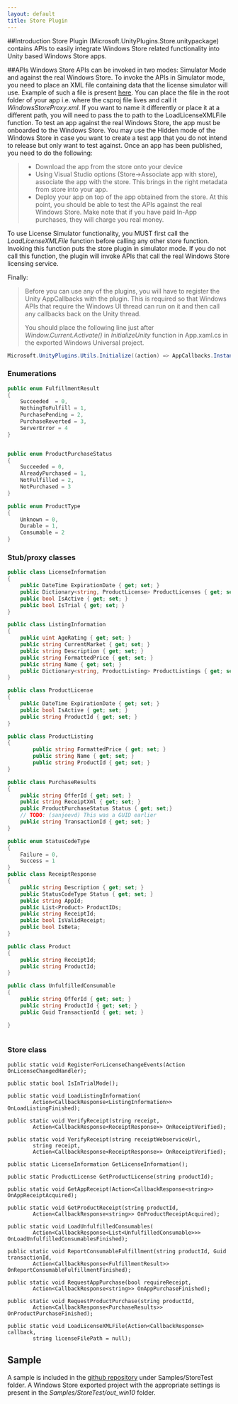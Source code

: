 ```yaml
---
layout: default
title: Store Plugin
---
```


##Introduction
Store Plugin (Microsoft.UnityPlugins.Store.unitypackage) contains APIs to easily integrate Windows Store related functionality into Unity based Windows Store apps.

##APIs
 Windows Store APIs can be invoked in two modes: Simulator Mode and against the real Windows Store. To invoke the APIs in Simulator mode, you need to place an XML file containing data that the license simulator will use. Example of such a file is present [here](https://github.com/Microsoft/unityplugins/blob/master/Samples/StoreTest/out_win10/StoreTest/WindowsStoreProxy.xml). You can place the file in the root folder of your app i.e. where the csproj file lives and call it *WindowsStoreProxy.xml*. If you want to name it differently or place it at a different path, you will need to pass the to path to the LoadLicenseXMLFile function. To test an app against the real Windows Store, the app must be onboarded to the Windows Store. You may use the Hidden mode of the Windows Store in case you want to create a test app that you do not intend to release but only want to test against. Once an app has been published, you need to do the following:

> * Download the app from the store onto your device
> * Using Visual Studio options (Store->Associate app with store), associate the app with the store. This brings in the right metadata from store into your app.
> * Deploy your app on top of the app obtained from the store. At this point, you should be able to test the APIs against the real Windows Store. Make note that if you have paid In-App purchases, they will charge you real money.

To use License Simulator functionality, you MUST first call the *LoadLicenseXMLFile* function before calling any other store function. Invoking this function puts the store plugin in simulator mode. If you do not call this function, the plugin will invoke APIs that call the real Windows Store licensing service.

Finally: 

>Before you can use any of the plugins, you will have to register the Unity AppCallbacks with the plugin. This is required so that Windows APIs that require the Windows UI thread can run on it and then call any callbacks back on the Unity thread.
>
>You should place the following line just after *Window.Current.Activate()* in *InitializeUnity* function in App.xaml.cs in the exported Windows Universal project.

```C#
Microsoft.UnityPlugins.Utils.Initialize((action) => AppCallbacks.Instance.InvokeOnAppThread(new AppCallbackItem(() => action()), false));
```

### Enumerations
```C#
public enum FulfillmentResult
{
    Succeeded  = 0,
    NothingToFulfill = 1,
    PurchasePending = 2,
    PurchaseReverted = 3,
    ServerError = 4
}


public enum ProductPurchaseStatus
{
    Succeeded = 0,
    AlreadyPurchased = 1,
    NotFulfilled = 2,
    NotPurchased = 3
}

public enum ProductType
{
    Unknown = 0,
    Durable = 1,
    Consumable = 2
}

```

### Stub/proxy classes
```C#
public class LicenseInformation
{
    public DateTime ExpirationDate { get; set; }
    public Dictionary<string, ProductLicense> ProductLicenses { get; set; }
    public bool IsActive { get; set; }
    public bool IsTrial { get; set; }
}

public class ListingInformation
{
    public uint AgeRating { get; set; }
    public string CurrentMarket { get; set; }
    public string Description { get; set; }
    public string FormattedPrice { get; set; }
    public string Name { get; set; }
    public Dictionary<string, ProductListing> ProductListings { get; set; }
}

public class ProductLicense
{
    public DateTime ExpirationDate { get; set; }
    public bool IsActive { get; set; }
    public string ProductId { get; set; }
}

public class ProductListing
{
        public string FormattedPrice { get; set; }
        public string Name { get; set; }
        public string ProductId { get; set; }
}	

public class PurchaseResults
{
    public string OfferId { get; set; }
    public string ReceiptXml { get; set; }
    public ProductPurchaseStatus Status { get; set;}
    // TODO: (sanjeevd) This was a GUID earlier
    public string TransactionId { get; set; }
}

public enum StatusCodeType
{
    Failure = 0,
    Success = 1
}
public class ReceiptResponse
{
    public string Description { get; set; }
    public StatusCodeType Status { get; set; }
    public string AppId;
    public List<Product> ProductIDs;
    public string ReceiptId;
    public bool IsValidReceipt;
    public bool IsBeta;
}

public class Product
{
    public string ReceiptId;
    public string ProductId;
}

public class UnfulfilledConsumable
{
    public string OfferId { get; set; }
    public string ProductId { get; set; }
    public Guid TransactionId { get; set; }

}
	
```

### Store class 

```
public static void RegisterForLicenseChangeEvents(Action OnLicenseChangedHandler);

public static bool IsInTrialMode();

public static void LoadListingInformation(
		Action<CallbackResponse<ListingInformation>> OnLoadListingFinished);

public static void VerifyReceipt(string receipt, 
		Action<CallbackResponse<ReceiptResponse>> OnReceiptVerified);

public static void VerifyReceipt(string receiptWebserviceUrl, 
		string receipt, 
		Action<CallbackResponse<ReceiptResponse>> OnReceiptVerified);

public static LicenseInformation GetLicenseInformation();

public static ProductLicense GetProductLicense(string productId);

public static void GetAppReceipt(Action<CallbackResponse<string>> OnAppReceiptAcquired);

public static void GetProductReceipt(string productId, 
		Action<CallbackResponse<string>> OnProductReceiptAcquired);

public static void LoadUnfulfilledConsumables(
		Action<CallbackResponse<List<UnfulfilledConsumable>>> OnLoadUnfulfilledConsumablesFinished);

public static void ReportConsumableFulfillment(string productId, Guid transactionId,
		Action<CallbackResponse<FulfillmentResult>> OnReportConsumableFulfillmentFinished);
	
public static void RequestAppPurchase(bool requireReceipt, 
		Action<CallbackResponse<string>> OnAppPurchaseFinished);

public static void RequestProductPurchase(string productId, 
		Action<CallbackResponse<PurchaseResults>> OnProductPurchaseFinished);

public static void LoadLicenseXMLFile(Action<CallbackResponse> callback, 
		string licenseFilePath = null);

```

## Sample
A sample is included in the [github repository](https://github.com/Microsoft/unityplugins) under Samples/StoreTest folder. A Windows Store exported project with the appropriate settings is present in the *Samples/StoreTest/out_win10* folder.